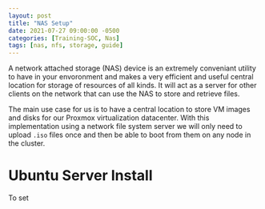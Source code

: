 ```yaml
---
layout: post
title: "NAS Setup"
date: 2021-07-27 09:00:00 -0500
categories: [Training-SOC, Nas]
tags: [nas, nfs, storage, guide]
---
```

A network attached storage (NAS) device is an extremely conveniant utility to have in your envoronment and makes a very efficient and useful central location for storage of resources of all kinds. It will act as a server for other clients on the network that can use the NAS to store and retrieve files.

The main use case for us is to have a central location to store VM images and disks for our Proxmox virtualization datacenter. With this implementation using a network file system server we will only need to upload `.iso` files once and then be able to boot from them on any node in the cluster.

# Ubuntu Server Install
To set 
